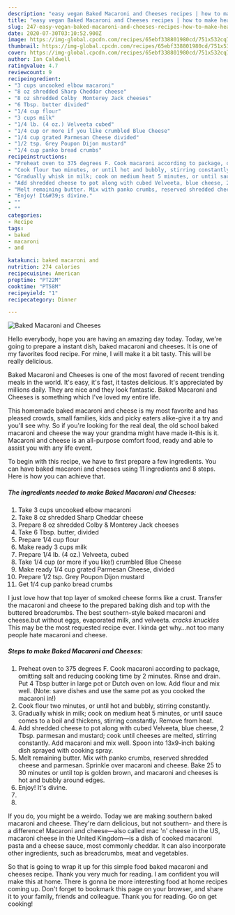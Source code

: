 ```yaml
---
description: "easy vegan Baked Macaroni and Cheeses recipes | how to make healthy Baked Macaroni and Cheeses"
title: "easy vegan Baked Macaroni and Cheeses recipes | how to make healthy Baked Macaroni and Cheeses"
slug: 247-easy-vegan-baked-macaroni-and-cheeses-recipes-how-to-make-healthy-baked-macaroni-and-cheeses
date: 2020-07-30T03:10:52.900Z
image: https://img-global.cpcdn.com/recipes/65ebf338801980cd/751x532cq70/baked-macaroni-and-cheeses-recipe-main-photo.jpg
thumbnail: https://img-global.cpcdn.com/recipes/65ebf338801980cd/751x532cq70/baked-macaroni-and-cheeses-recipe-main-photo.jpg
cover: https://img-global.cpcdn.com/recipes/65ebf338801980cd/751x532cq70/baked-macaroni-and-cheeses-recipe-main-photo.jpg
author: Ian Caldwell
ratingvalue: 4.7
reviewcount: 9
recipeingredient:
- "3 cups uncooked elbow macaroni"
- "8 oz shredded Sharp Cheddar cheese"
- "8 oz shredded Colby  Monterey Jack cheeses"
- "6 Tbsp. butter divided"
- "1/4 cup flour"
- "3 cups milk"
- "1/4 lb. (4 oz.) Velveeta cubed"
- "1/4 cup or more if you like crumbled Blue Cheese"
- "1/4 cup grated Parmesan Cheese divided"
- "1/2 tsp. Grey Poupon Dijon mustard"
- "1/4 cup panko bread crumbs"
recipeinstructions:
- "Preheat oven to 375 degrees F. Cook macaroni according to package, omitting salt and reducing cooking time by 2 minutes. Rinse and drain. Put 4 Tbsp butter in large pot or Dutch oven on low. Add flour and mix well. (Note: save dishes and use the same pot as you cooked the macaroni in!)"
- "Cook flour two minutes, or until hot and bubbly, stirring constantly."
- "Gradually whisk in milk; cook on medium heat 5 minutes, or until sauce comes to a boil and thickens, stirring constantly. Remove from heat."
- "Add shredded cheese to pot along with cubed Velveeta, blue cheese, 2 Tbsp. parmesan and mustard; cook until cheeses are melted, stirring constantly. Add macaroni and mix well. Spoon into 13x9-inch baking dish sprayed with cooking spray."
- "Melt remaining butter. Mix with panko crumbs, reserved shredded cheese and parmesan. Sprinkle over macaroni and cheese. Bake 25 to 30 minutes or until top is golden brown, and macaroni and cheeses is hot and bubbly around edges."
- "Enjoy! It&#39;s divine."
- ""
- ""
categories:
- Recipe
tags:
- baked
- macaroni
- and

katakunci: baked macaroni and 
nutrition: 274 calories
recipecuisine: American
preptime: "PT22M"
cooktime: "PT58M"
recipeyield: "1"
recipecategory: Dinner

---
```



![Baked Macaroni and Cheeses](https://img-global.cpcdn.com/recipes/65ebf338801980cd/751x532cq70/baked-macaroni-and-cheeses-recipe-main-photo.jpg)

Hello everybody, hope you are having an amazing day today. Today, we're going to prepare a instant dish, baked macaroni and cheeses. It is one of my favorites food recipe. For mine, I will make it a bit tasty. This will be really delicious.

Baked Macaroni and Cheeses is one of the most favored of recent trending meals in the world. It's easy, it's fast, it tastes delicious. It's appreciated by millions daily. They are nice and they look fantastic. Baked Macaroni and Cheeses is something which I've loved my entire life.

This homemade baked macaroni and cheese is my most favorite and has pleased crowds, small families, kids and picky eaters alike-give it a try and you&#39;ll see why. So if you&#39;re looking for the real deal, the old school baked macaroni and cheese the way your grandma might have made it-this is it. Macaroni and cheese is an all-purpose comfort food, ready and able to assist you with any life event.


To begin with this recipe, we have to first prepare a few ingredients. You can have baked macaroni and cheeses using 11 ingredients and 8 steps. Here is how you can achieve that.

<!--inarticleads1-->

##### The ingredients needed to make Baked Macaroni and Cheeses:

1. Take 3 cups uncooked elbow macaroni
1. Take 8 oz shredded Sharp Cheddar cheese
1. Prepare 8 oz shredded Colby &amp; Monterey Jack cheeses
1. Take 6 Tbsp. butter, divided
1. Prepare 1/4 cup flour
1. Make ready 3 cups milk
1. Prepare 1/4 lb. (4 oz.) Velveeta, cubed
1. Take 1/4 cup (or more if you like!) crumbled Blue Cheese
1. Make ready 1/4 cup grated Parmesan Cheese, divided
1. Prepare 1/2 tsp. Grey Poupon Dijon mustard
1. Get 1/4 cup panko bread crumbs


I just love how that top layer of smoked cheese forms like a crust. Transfer the macaroni and cheese to the prepared baking dish and top with the buttered breadcrumbs. The best southern-style baked macaroni and cheese.but without eggs, evaporated milk, and velveeta. *cracks knuckles* This may be the most requested recipe ever. I kinda get why…not too many people hate macaroni and cheese. 

<!--inarticleads2-->

##### Steps to make Baked Macaroni and Cheeses:

1. Preheat oven to 375 degrees F. Cook macaroni according to package, omitting salt and reducing cooking time by 2 minutes. Rinse and drain. Put 4 Tbsp butter in large pot or Dutch oven on low. Add flour and mix well. (Note: save dishes and use the same pot as you cooked the macaroni in!)
1. Cook flour two minutes, or until hot and bubbly, stirring constantly.
1. Gradually whisk in milk; cook on medium heat 5 minutes, or until sauce comes to a boil and thickens, stirring constantly. Remove from heat.
1. Add shredded cheese to pot along with cubed Velveeta, blue cheese, 2 Tbsp. parmesan and mustard; cook until cheeses are melted, stirring constantly. Add macaroni and mix well. Spoon into 13x9-inch baking dish sprayed with cooking spray.
1. Melt remaining butter. Mix with panko crumbs, reserved shredded cheese and parmesan. Sprinkle over macaroni and cheese. Bake 25 to 30 minutes or until top is golden brown, and macaroni and cheeses is hot and bubbly around edges.
1. Enjoy! It&#39;s divine.
1. 
1. 


If you do, you might be a weirdo. Today we are making southern baked macaroni and cheese. They&#39;re darn delicious, but not southern- and there is a difference! Macaroni and cheese—also called mac &#39;n&#39; cheese in the US, macaroni cheese in the United Kingdom—is a dish of cooked macaroni pasta and a cheese sauce, most commonly cheddar. It can also incorporate other ingredients, such as breadcrumbs, meat and vegetables. 

So that is going to wrap it up for this simple food baked macaroni and cheeses recipe. Thank you very much for reading. I am confident you will make this at home. There is gonna be more interesting food at home recipes coming up. Don't forget to bookmark this page on your browser, and share it to your family, friends and colleague. Thank you for reading. Go on get cooking!
